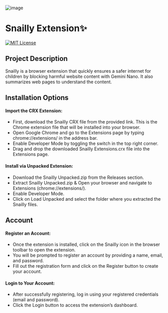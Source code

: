 ![image](https://github.com/user-attachments/assets/a447ee71-5fd3-4cf9-b639-2a2e207bf9d9)

# Snailly Extension✨

[![MIT License](https://img.shields.io/badge/License-MIT-blue.svg)](https://choosealicense.com/licenses/mit/)

## Project Description

Snailly is a browser extension that quickly ensures a safer internet for children by blocking harmful website content with Gemini Nano. It also summarizes web pages to understand the content.

## Installation Options

#### Import the CRX Extension:

- First, download the Snailly CRX file from the provided link. This is the Chrome extension file that will be installed into your browser.
- Open Google Chrome and go to the Extensions page by typing chrome://extensions/ in the address bar.
- Enable Developer Mode by toggling the switch in the top right corner.
- Drag and drop the downloaded Snailly Extensions.crx file into the Extensions page.

#### Install via Unpacked Extension:
- Download the Snailly Unpacked.zip from the Releases section.
- Extract Snailly Unpacked.zip & Open your browser and navigate to Extensions (chrome://extensions/).
- Enable Developer Mode.
- Click on Load Unpacked and select the folder where you extracted the Snailly files.

## Account

#### Register an Account:
- Once the extension is installed, click on the Snailly icon in the browser toolbar to open the extension.
- You will be prompted to register an account by providing a name, email, and password.
- Fill out the registration form and click on the Register button to create your account.
#### Login to Your Account:
- After successfully registering, log in using your registered credentials (email and password).
- Click the Login button to access the extension’s dashboard.
